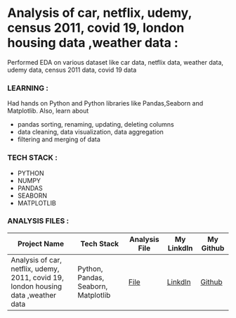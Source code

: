 # Analysis of car, netflix, udemy, census 2011, covid 19, london housing data ,weather data :
Performed EDA on various dataset like car data, netflix data, weather data, udemy data, census 2011 data, covid 19 data

### LEARNING :
Had hands on Python and Python libraries like Pandas,Seaborn and Matplotlib. 
Also, learn about 
* pandas sorting, renaming, updating, deleting columns
* data cleaning, data visualization, data aggregation
* filtering and merging of data

### TECH STACK :
- PYTHON
- NUMPY
- PANDAS
- SEABORN
- MATPLOTLIB

### ANALYSIS FILES :
|Project Name|Tech Stack | Analysis File | My Linkdln | My Github |
|-|-|-|-|-|
|Analysis of car, netflix, udemy,  2011, covid 19, london housing data ,weather data |Python, Pandas, Seaborn, Matplotlib | [File](https://github.com/shubhammeshram01/Data-Analysis-of-Various-Datasets/blob/main/Combine%20Analysis%20.ipynb) | [Linkdln](https://www.linkedin.com/in/shubhammeshram01/) | [Github](https://github.com/shubhammeshram01) |
